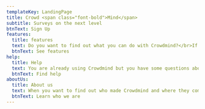 ```yaml
---
templateKey: LandingPage
title: Crowd <span class="font-bold">Mind</span>
subtitle: Surveys on the next level
btnText: Sign Up
features:
  title: features
  text: Do you want to find out what you can do with Crowdmind?</br>If so, this is the place where you will find all the informations!
  btnText: See features
help:
  title: Help
  text: You are already using Crowdmind but you have some questions about the usage?</br>This is where you will find answers for all your technical questions!
  btnText: Find help
aboutUs:
  title: About us
  text: When you want to find out who made Crowdmind and where they come from, this is the place to be!
  btnText: Learn who we are
---
```

